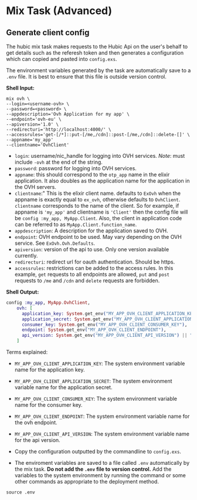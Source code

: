 # Mix Task (Advanced)

## Generate client config

The hubic mix task makes requests to the Hubic Api on the user's behalf to get details 
such as the referesh token and then generates a configuration which can copied and pasted into `config.exs`.

The environment variables generated by the task are automatically save to a `.env` file. It is best to ensure that this file is outside
version control.

**Shell Input:**

```shell
mix ovh \
--login=<username-ovh> \
--password=<password> \
--appdescription='Ovh Application for my app' \
--endpoint='ovh-eu' \
--apiversion='1.0' \
--redirecturi='http://localhost:4000/' \
--accessrules='get-[/*]::put-[/me,/cdn]::post-[/me,/cdn]::delete-[]' \
--appname='my_app'
--clientname='OvhClient'
```

- `login`: username/nic_handle for logging into OVH services. *Note*: must include `-ovh` at the end of the string.
- `password`: password for logging into OVH services.
- `appname`: this should correspond to the `otp_app` name in the elixir application. It also doubles as the application name 
for the application in the OVH servers.
- `clientname`:" This is the elixir client name. defaults to `ExOvh` when the appname is exactly equal to `ex_ovh`, otherwise defaults to `OvhClient`. `clientname` corresponds to the name of the client. So for example, if appname is `'my_app'` and clientname is
  `'Client'` then the config file will be `config :my_app, MyApp.Client`. Also, the client in application code can be referred
  to as `MyApp.Client.function_name`.
- `appdescription`: A description for the application saved to OVH.
- `endpoint`: OVH endpoint to be used. May vary depending on the OVH service. See `ExOvh.Ovh.Defaults`.
- `apiversion`: version of the api to use. Only one version available currently.
- `redirecturi`: redirect url for oauth authentication. Should be https.
- `accessrules`: restrictions can be added to the access rules. In this example, `get` requests to all endpoints are allowed,
  `put` and `post` requests to `/me` and `/cdn` and `delete` requests are forbidden.

  
**Shell Output:**


```elixir
config :my_app, MyApp.OvhClient,
    ovh: [
      application_key: System.get_env("MY_APP_OVH_CLIENT_APPLICATION_KEY"),
      application_secret: System.get_env("MY_APP_OVH_CLIENT_APPLICATION_SECRET"),
      consumer_key: System.get_env("MY_APP_OVH_CLIENT_CONSUMER_KEY"),
      endpoint: System.get_env("MY_APP_OVH_CLIENT_ENDPOINT"),
      api_version: System.get_env("MY_APP_OVH_CLIENT_API_VERSION") || "1.0"
    ]
```


Terms explained:

- `MY_APP_OVH_CLIENT_APPLICATION_KEY`: The system environment variable name for the application key.
- `MY_APP_OVH_CLIENT_APPLICATION_SECRET`: The system environment variable name for the application secret.
- `MY_APP_OVH_CLIENT_CONSUMER_KEY`: The system environment variable name for the consumer key.
- `MY_APP_OVH_CLIENT_ENDPOINT`: The system environment variable name for the ovh endpoint.
- `MY_APP_OVH_CLIENT_API_VERSION`: The system environment variable name for the api version.


- Copy the configuration outputted by the commandline to `config.exs`.


- The enviroment variables are saved to a file called `.env` automatically by the mix task.
**Do not add the `.env` file to version control.** Add the variables to the system environment
by running the command or some other commands as appropriate to the deployment method.

```shell
source .env
```